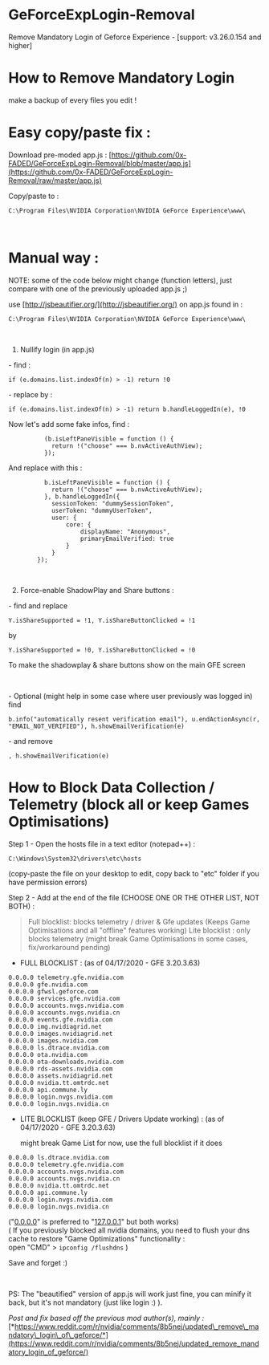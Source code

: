 # GeForceExpLogin-Removal
Remove Mandatory Login of Geforce Experience - [support: v3.26.0.154 and higher]
# How to Remove Mandatory Login  

make a backup of every files you edit !

# Easy copy/paste fix :  

Download pre-moded app.js : [https://github.com/0x-FADED/GeForceExpLogin-Removal/blob/master/app.js](https://github.com/0x-FADED/GeForceExpLogin-Removal/raw/master/app.js)

Copy/paste to :

    C:\Program Files\NVIDIA Corporation\NVIDIA GeForce Experience\www\

&#x200B;

# Manual way :  
NOTE: some of the code below might change (function letters), just compare with one of the previously uploaded app.js ;)  

use [http://jsbeautifier.org/](http://jsbeautifier.org/) on app.js found in :  

    C:\Program Files\NVIDIA Corporation\NVIDIA GeForce Experience\www\

&#x200B;

1. Nullify login (in app.js)  

\- find :  

    if (e.domains.list.indexOf(n) > -1) return !0

\- replace by :  

    if (e.domains.list.indexOf(n) > -1) return b.handleLoggedIn(e), !0

Now let's add some fake infos, find :
  
              (b.isLeftPaneVisible = function () {
                return !("choose" === b.nvActiveAuthView);
              });

And replace with this : 

              b.isLeftPaneVisible = function () {
                return !("choose" === b.nvActiveAuthView);
              }, b.handleLoggedIn({
                sessionToken: "dummySessionToken",
                userToken: "dummyUserToken",
                user: {
                    core: {
                        displayName: "Anonymous",
                        primaryEmailVerified: true
                    }
                }
            });

&#x200B;

2. Force-enable ShadowPlay and Share buttons :

\-  find and replace

    Y.isShareSupported = !1, Y.isShareButtonClicked = !1

by

    Y.isShareSupported = !0, Y.isShareButtonClicked = !0

To make the shadowplay & share buttons show on the main GFE screen

&#x200B;

\- Optional (might help in some case where user previously was logged in) find   


    b.info("automatically resent verification email"), u.endActionAsync(r, "EMAIL_NOT_VERIFIED"), h.showEmailVerification(e)  

\-  and remove  

    , h.showEmailVerification(e)

# How to Block Data Collection / Telemetry (block all or keep Games Optimisations)

Step 1 - Open the hosts file in a text editor (notepad++) :

    C:\Windows\System32\drivers\etc\hosts 

(copy-paste the file on your desktop to edit, copy back to "etc" folder if you have permission errors)

Step 2 - Add at the end of the file (CHOOSE ONE OR THE OTHER LIST, NOT BOTH) :  
> Full blocklist: blocks telemetry / driver & Gfe updates (Keeps Game Optimisations and all "offline" features working)
> Lite blocklist : only blocks telemetry (might break Game Optimisations in some cases, fix/workaround pending)

- FULL BLOCKLIST : (as of 04/17/2020 - GFE 3.20.3.63)  

`0.0.0.0 telemetry.gfe.nvidia.com`  
`0.0.0.0 gfe.nvidia.com`  
`0.0.0.0 gfwsl.geforce.com`  
`0.0.0.0 services.gfe.nvidia.com`  
`0.0.0.0 accounts.nvgs.nvidia.com`  
`0.0.0.0 accounts.nvgs.nvidia.cn`  
`0.0.0.0 events.gfe.nvidia.com`  
`0.0.0.0 img.nvidiagrid.net`  
`0.0.0.0 images.nvidiagrid.net`  
`0.0.0.0 images.nvidia.com`  
`0.0.0.0 ls.dtrace.nvidia.com`  
`0.0.0.0 ota.nvidia.com`  
`0.0.0.0 ota-downloads.nvidia.com`  
`0.0.0.0 rds-assets.nvidia.com`  
`0.0.0.0 assets.nvidiagrid.net`  
`0.0.0.0 nvidia.tt.omtrdc.net`  
`0.0.0.0 api.commune.ly`  
`0.0.0.0 login.nvgs.nvidia.com`  
`0.0.0.0 login.nvgs.nvidia.cn`  


- LITE BLOCKLIST (keep GFE / Drivers Update working) : (as of 04/17/2020 - GFE 3.20.3.63)  

    might break Game List for now, use the full blocklist if it does

`0.0.0.0 ls.dtrace.nvidia.com`  
`0.0.0.0 telemetry.gfe.nvidia.com`  
`0.0.0.0 accounts.nvgs.nvidia.com`  
`0.0.0.0 accounts.nvgs.nvidia.cn`  
`0.0.0.0 nvidia.tt.omtrdc.net`  
`0.0.0.0 api.commune.ly`  
`0.0.0.0 login.nvgs.nvidia.com`  
`0.0.0.0 login.nvgs.nvidia.cn`  

("[0.0.0.0](https://0.0.0.0)" is preferred to "[127.0.0.1](https://127.0.0.1)" but both works)  
( If you previously blocked all nvidia domains, you need to flush your dns cache to restore "Game Optimizations" functionality :  
open "CMD" > `ipconfig /flushdns` )

Save and forget :)  

&#x200B;

PS: The "beautified" version of app.js will work just fine, you can minify it back, but it's not mandatory (just like login :) ).

*Post and fix based off the previous mod author(s), mainly :* [*https://www.reddit.com/r/nvidia/comments/8b5nej/updated\_remove\_mandatory\_login\_of\_geforce/*](https://www.reddit.com/r/nvidia/comments/8b5nej/updated_remove_mandatory_login_of_geforce/)
